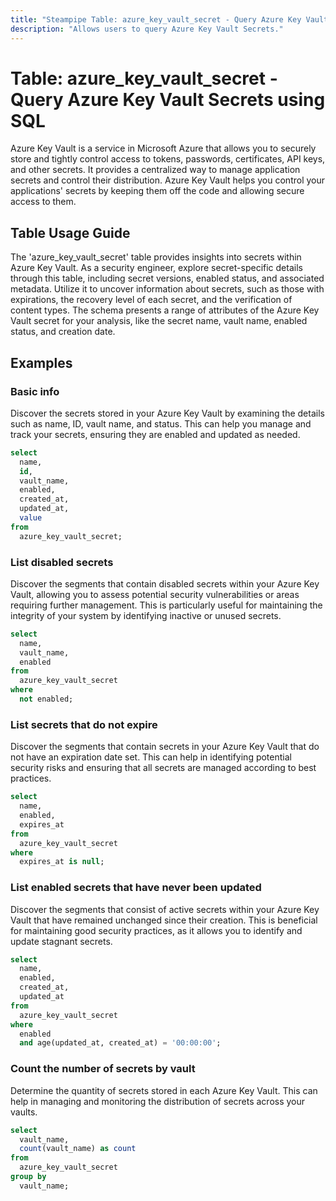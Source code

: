 ```yaml
---
title: "Steampipe Table: azure_key_vault_secret - Query Azure Key Vault Secrets using SQL"
description: "Allows users to query Azure Key Vault Secrets."
---
```


# Table: azure_key_vault_secret - Query Azure Key Vault Secrets using SQL

Azure Key Vault is a service in Microsoft Azure that allows you to securely store and tightly control access to tokens, passwords, certificates, API keys, and other secrets. It provides a centralized way to manage application secrets and control their distribution. Azure Key Vault helps you control your applications' secrets by keeping them off the code and allowing secure access to them.

## Table Usage Guide

The 'azure_key_vault_secret' table provides insights into secrets within Azure Key Vault. As a security engineer, explore secret-specific details through this table, including secret versions, enabled status, and associated metadata. Utilize it to uncover information about secrets, such as those with expirations, the recovery level of each secret, and the verification of content types. The schema presents a range of attributes of the Azure Key Vault secret for your analysis, like the secret name, vault name, enabled status, and creation date.

## Examples

### Basic info
Discover the secrets stored in your Azure Key Vault by examining the details such as name, ID, vault name, and status. This can help you manage and track your secrets, ensuring they are enabled and updated as needed.

```sql
select
  name,
  id,
  vault_name,
  enabled,
  created_at,
  updated_at,
  value
from
  azure_key_vault_secret;
```

### List disabled secrets
Discover the segments that contain disabled secrets within your Azure Key Vault, allowing you to assess potential security vulnerabilities or areas requiring further management. This is particularly useful for maintaining the integrity of your system by identifying inactive or unused secrets.

```sql
select
  name,
  vault_name,
  enabled
from
  azure_key_vault_secret
where
  not enabled;
```

### List secrets that do not expire
Discover the segments that contain secrets in your Azure Key Vault that do not have an expiration date set. This can help in identifying potential security risks and ensuring that all secrets are managed according to best practices.

```sql
select
  name,
  enabled,
  expires_at
from
  azure_key_vault_secret
where
  expires_at is null;
```

### List enabled secrets that have never been updated
Discover the segments that consist of active secrets within your Azure Key Vault that have remained unchanged since their creation. This is beneficial for maintaining good security practices, as it allows you to identify and update stagnant secrets.

```sql
select
  name,
  enabled,
  created_at,
  updated_at
from
  azure_key_vault_secret
where
  enabled
  and age(updated_at, created_at) = '00:00:00';
```

### Count the number of secrets by vault
Determine the quantity of secrets stored in each Azure Key Vault. This can help in managing and monitoring the distribution of secrets across your vaults.

```sql
select
  vault_name,
  count(vault_name) as count
from
  azure_key_vault_secret
group by
  vault_name;
```